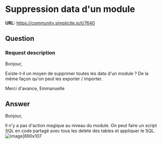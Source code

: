 # Suppression data d'un module

**URL:** https://community.simplicite.io/t/7640

## Question
### Request description

Bonjour,

Existe-t-il un moyen de supprimer toutes les data d'un module ? De la même façon qu'on peut les exporter / importer.

Merci d'avance,
Emmanuelle

## Answer
Bonjour, 

Il n'y a pas d'action magique au niveau du module.
On peut faire un script SQL en code partagé avec tous les delete des tables et appliquer le SQL. 
![image|690x107](upload://znjugV3osGYQcY2iOLTkx1iJ36l.png)
